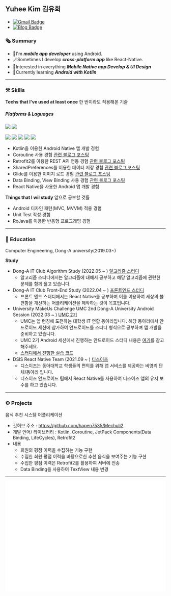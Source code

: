 <!--  
<h3 align="center">🙋 About Me</h3>  
  

  * 📍I'm ***mobile app developer*** using Android.
  * 🪄Sometimes I develop ***cross-platform app*** like React-Native.
  * 👀Interested in everything ***Mobile Native app Develop & UI Design***
  * 🌱Currently learning ***Android with Kotlin*** 
  * ⚙️I use daily : ```.kt```, ```.xml```,  ```.py```
  * 📭Reach me :   <a href="https://hapen385.tistory.com/">
    <img src="https://img.shields.io/badge/Tech blog-blue?style=for-the-badge" alt="Blog Badge"/>
  </a><a href="mailto:yukim835@gmail.com">
    <img src="https://img.shields.io/badge/Gmail-EA4335?style=for-the-badge&logo=Gmail&logoColor=white" alt="Gmail Badge"/>
  </a> -->
  
<h2>Yuhee Kim 김유희</h2>
  
- <a href="mailto:yukim835@gmail.com">
    <img src="https://img.shields.io/badge/Gmail-EA4335?style=for-the-badge&logo=Gmail&logoColor=white" alt="Gmail Badge"/>
  </a>
- <a href="https://hapen385.tistory.com/">
    <img src="https://img.shields.io/badge/Tech blog-blue?style=for-the-badge" alt="Blog Badge"/>
  </a>
  
   
### 🗞 Summary  
  * 📍I'm ***mobile app developer*** using Android.
  * 🪄Sometimes I develop ***cross-platform app*** like React-Native.
  * 👀Interested in everything ***Mobile Native app Develop & UI Design***
  * 🌱Currently learning ***Android with Kotlin*** 

---
  
### ⚒ Skills  
**Techs that I've used at least once**  한 번이라도 적용해본 기술
##### Platforms & Laguages
<p>
<img src="https://img.shields.io/badge/Android-3DDC84?style=flat-square&logo=Android&logoColor=white"/>
<img src="https://img.shields.io/badge/React Native-61DAFB?style=flat-square&logo=React&logoColor=white"/>  
</p>
<p>
<img src="https://img.shields.io/badge/Kotlin-7F52FF?style=flat-square&logo=Kotlin&logoColor=white"/>
<img src="https://img.shields.io/badge/Python-3776AB?style=flat-square&logo=Python&logoColor=white"/>
<img src="https://img.shields.io/badge/C++-00599C?style=flat-square&logo=Cplusplus&logoColor=white"/>
  <img src="https://img.shields.io/badge/C-A8B9CC?style=flat-square&logo=C&logoColor=white"/>
<img src="https://img.shields.io/badge/JavaScript-F7DF1E?style=flat-square&logo=JavaScript&logoColor=white"/>
</p>
    
    
- Kotlin을 이용한 Android Native 앱 개발 경험
- Coroutine 사용 경험  <a href="https://hapen385.tistory.com/21">관련 블로그 포스팅</a>
- Retrofit2를 이용한 REST API 연동 경험  <a href="https://hapen385.tistory.com/15">관련 블로그 포스팅</a>
- SharedPreferences를 이용한 데이터 저장 경험  <a href="https://hapen385.tistory.com/29">관련 블로그 포스팅</a>
- Glide를 이용한 이미지 로드 경험  <a href="https://hapen385.tistory.com/27">관련 블로그 포스팅</a>
- Data Binding, View Binding 사용 경험  <a href="https://hapen385.tistory.com/19">관련 블로그 포스팅</a>
- React Native을 사용한 Android 앱 개발 경험
  

**Things that I wil study** 앞으로 공부할 것들
  
- Android 디자인 패턴(MVC, MVVM) 적용 경험
- Unit Test 작성 경험
- RxJava를 이용한 반응형 프로그래밍 경험

---
  
### 🏫 Education
  
Computer Engineering, Dong-A university(2019.03~)
  
**Study**  
- Dong-A IT Club Algorithm Study (2022.05 ~ ) <a href="https://github.com/donga-it-club/Algorithm-Study">알고리즘 스터디</a>
    - 알고리즘 스터디에서는 알고리즘에 대해서 공부하고 해당 알고리즘에 관련한 문제를 함께 풀고 있습니다. 
- Dong-A IT Club Front-End Study (2022.04 ~ ) <a href="https://github.com/donga-it-club/front-end-study">프론트엔드 스터디</a>
    - 프론트 엔드 스터디에서는 React Native를 공부하며 이를 이용하여 세상의 불편함을 개선하는 어플리케이션을 제작하는 것이 목표입니다. 
- University MakeUs Challenge UMC 2nd Dong-A University Android Session (2022.03 ~ ) <a href="https://www.makeus.in/umc">UMC 2기</a>
    - UMC는 앱 런칭에 도전하는 대학생 IT 연합 동아리입니다. 해당 동아리에서 안드로이드 세션에 참가하여 안드로이드를 스터디 형식으로 공부하며 앱 개발을 준비하고 있습니다.
    - UMC 2기 Android 세션에서 진행하는 안드로이드 스터디 내용은 <a href="https://www.makeus.in/10cada6b-2c1d-4706-a74e-312bec3259dd">여기</a>를 참고해주세요.
    - <a href="https://github.com/hapen7535/UMC2-android">스터디에서 진행한 실습 코드</a>
- DSIS React Native Team (2021.09 ~ ) <a href="https://play.google.com/store/apps/details?id=kr.co.thisis.dsisproject&hl=ko&gl=US">디스이즈</a>
    - 디스이즈는 동아대학교 학생들의 편의를 위해 앱 서비스를 제공하는 비영리 단체/동아리 입니다.
    - 디스이즈 안드로이드 팀에서 React Native를 사용하여 디스이즈 앱의 유지 보수를 하고 있습니다.
 

---

### ⚙️ Projects
  
음식 추천 시스템 어플리케이션  
- 깃허브 주소 : https://github.com/hapen7535/Mechuli2
- 개발 언어/ 라이브러리 : Kotlin, Coroutine, JetPack Components(Data Binding, LifeCycles), Retrofit2
- 내용
  - 회원의 평점 이력을 수집하는 기능 구현
  - 수집한 회원 평점 이력을 바탕으로한 추천 음식을 보여주는 기능 구현
  - 수집한 평점 이력은 Retrofit2를 활용하여 서버에 전송
  - Data Binding을 사용하여 TextView 내용 변경

---

![Metrics](/github-metrics.svg)

